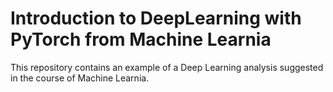 # Introduction to DeepLearning with PyTorch from Machine Learnia
This repository contains an example of a Deep Learning analysis suggested in the course of Machine Learnia.